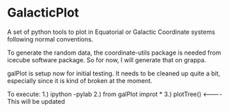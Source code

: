 GalacticPlot
============

A set of python tools to plot in Equatorial or Galactic Coordinate systems following normal conventions.

To generate the random data, the coordinate-utils package is
needed from icecube software package.  So for now, I will 
generate that on grappa.  

galPlot is setup now for initial testing.  It needs to be
cleaned up quite a bit, especially since it is kind of 
broken at the moment.  

To execute:
1.) ipython -pylab
2.) from galPlot improt *
3.) plotTree() <---- This will be updated